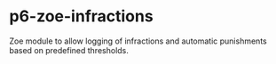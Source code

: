 # p6-zoe-infractions
Zoe module to allow logging of infractions and automatic punishments based on predefined thresholds.
